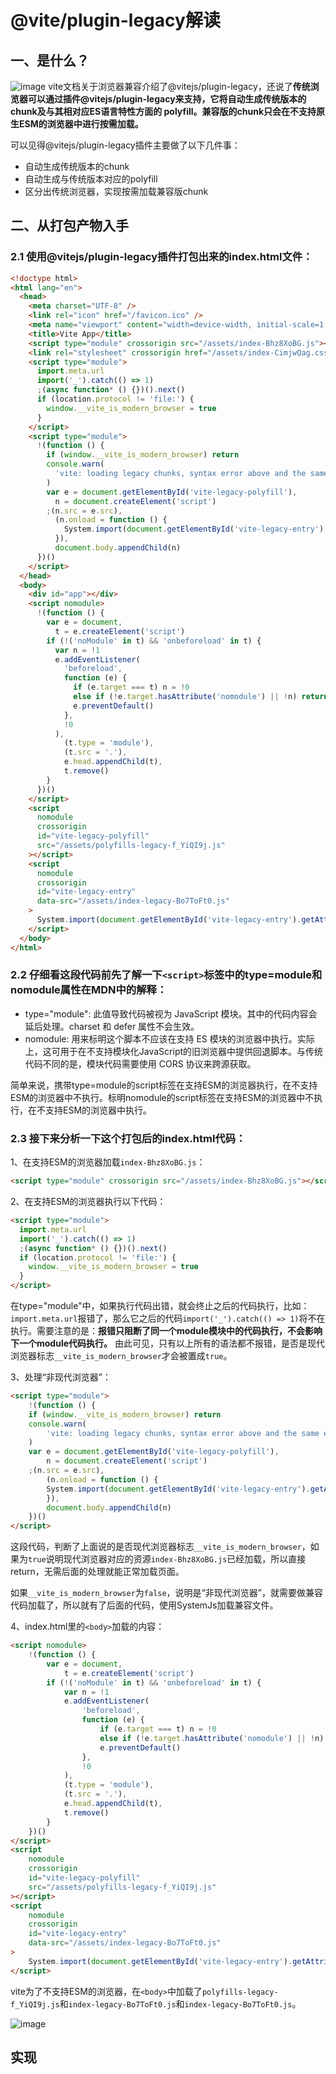 # @vite/plugin-legacy解读

## 一、是什么？
![image](./image.png)
vite文档关于浏览器兼容介绍了@vitejs/plugin-legacy，还说了**传统浏览器可以通过插件@vitejs/plugin-legacy来支持，它将自动生成传统版本的chunk及与其相对应ES语言特性方面的 polyfill。兼容版的chunk只会在不支持原生ESM的浏览器中进行按需加载。**

可以见得@vitejs/plugin-legacy插件主要做了以下几件事：

- 自动生成传统版本的chunk
- 自动生成与传统版本对应的polyfill
- 区分出传统浏览器，实现按需加载兼容版chunk

## 二、从打包产物入手

### 2.1 使用@vitejs/plugin-legacy插件打包出来的index.html文件：
```html
<!doctype html>
<html lang="en">
  <head>
    <meta charset="UTF-8" />
    <link rel="icon" href="/favicon.ico" />
    <meta name="viewport" content="width=device-width, initial-scale=1.0" />
    <title>Vite App</title>
    <script type="module" crossorigin src="/assets/index-Bhz8XoBG.js"></script>
    <link rel="stylesheet" crossorigin href="/assets/index-CimjwQag.css" />
    <script type="module">
      import.meta.url
      import('_').catch(() => 1)
      ;(async function* () {})().next()
      if (location.protocol != 'file:') {
        window.__vite_is_modern_browser = true
      }
    </script>
    <script type="module">
      !(function () {
        if (window.__vite_is_modern_browser) return
        console.warn(
          'vite: loading legacy chunks, syntax error above and the same error below should be ignored'
        )
        var e = document.getElementById('vite-legacy-polyfill'),
          n = document.createElement('script')
        ;(n.src = e.src),
          (n.onload = function () {
            System.import(document.getElementById('vite-legacy-entry').getAttribute('data-src'))
          }),
          document.body.appendChild(n)
      })()
    </script>
  </head>
  <body>
    <div id="app"></div>
    <script nomodule>
      !(function () {
        var e = document,
          t = e.createElement('script')
        if (!('noModule' in t) && 'onbeforeload' in t) {
          var n = !1
          e.addEventListener(
            'beforeload',
            function (e) {
              if (e.target === t) n = !0
              else if (!e.target.hasAttribute('nomodule') || !n) return
              e.preventDefault()
            },
            !0
          ),
            (t.type = 'module'),
            (t.src = '.'),
            e.head.appendChild(t),
            t.remove()
        }
      })()
    </script>
    <script
      nomodule
      crossorigin
      id="vite-legacy-polyfill"
      src="/assets/polyfills-legacy-f_YiQI9j.js"
    ></script>
    <script 
      nomodule 
      crossorigin 
      id="vite-legacy-entry" 
      data-src="/assets/index-legacy-Bo7ToFt0.js"
    >
      System.import(document.getElementById('vite-legacy-entry').getAttribute('data-src'))
    </script>
  </body>
</html>

```
### 2.2 仔细看这段代码前先了解一下`<script>`标签中的type=module和nomodule属性在MDN中的解释：
- type="module": 此值导致代码被视为 JavaScript 模块。其中的代码内容会延后处理。charset 和 defer 属性不会生效。
- nomodule: 用来标明这个脚本不应该在支持 ES 模块的浏览器中执行。实际上，这可用于在不支持模块化JavaScript的旧浏览器中提供回退脚本。与传统代码不同的是，模块代码需要使用 CORS 协议来跨源获取。

简单来说，携带type=module的script标签在支持ESM的浏览器执行，在不支持ESM的浏览器中不执行。标明nomodule的script标签在支持ESM的浏览器中不执行，在不支持ESM的浏览器中执行。

### 2.3 接下来分析一下这个打包后的index.html代码：

1、在支持ESM的浏览器加载`index-Bhz8XoBG.js`：
```html
<script type="module" crossorigin src="/assets/index-Bhz8XoBG.js"></script>
```

2、在支持ESM的浏览器执行以下代码：
```html
<script type="module">
  import.meta.url
  import('_').catch(() => 1)
  ;(async function* () {})().next()
  if (location.protocol != 'file:') {
    window.__vite_is_modern_browser = true
  }
</script>
```
在type="module"中，如果执行代码出错，就会终止之后的代码执行，比如：`import.meta.url`报错了，那么它之后的代码`import('_').catch(() => 1)`将不在执行。需要注意的是：**报错只阻断了同一个module模块中的代码执行，不会影响下一个module代码执行。** 由此可见，只有以上所有的语法都不报错，是否是现代浏览器标志`__vite_is_modern_browser`才会被置成`true`。

3、处理“非现代浏览器”：
```html
<script type="module">
    !(function () {
    if (window.__vite_is_modern_browser) return
    console.warn(
        'vite: loading legacy chunks, syntax error above and the same error below should be ignored'
    )
    var e = document.getElementById('vite-legacy-polyfill'),
        n = document.createElement('script')
    ;(n.src = e.src),
        (n.onload = function () {
        System.import(document.getElementById('vite-legacy-entry').getAttribute('data-src'))
        }),
        document.body.appendChild(n)
    })()
</script>
```
这段代码，判断了上面说的是否现代浏览器标志`__vite_is_modern_browser`，如果为`true`说明现代浏览器对应的资源`index-Bhz8XoBG.js`已经加载，所以直接return，无需后面的处理就能正常加载页面。

如果`__vite_is_modern_browser`为`false`，说明是“非现代浏览器”，就需要做兼容代码加载了，所以就有了后面的代码，使用SystemJs加载兼容文件。

4、index.html里的`<body>`加载的内容：
```html
<script nomodule>
    !(function () {
        var e = document,
            t = e.createElement('script')
        if (!('noModule' in t) && 'onbeforeload' in t) {
            var n = !1
            e.addEventListener(
                'beforeload',
                function (e) {
                    if (e.target === t) n = !0
                    else if (!e.target.hasAttribute('nomodule') || !n) return
                    e.preventDefault()
                },
                !0
            ),
            (t.type = 'module'),
            (t.src = '.'),
            e.head.appendChild(t),
            t.remove()
        }
    })()
</script>
<script
    nomodule
    crossorigin
    id="vite-legacy-polyfill"
    src="/assets/polyfills-legacy-f_YiQI9j.js"
></script>
<script 
    nomodule 
    crossorigin 
    id="vite-legacy-entry" 
    data-src="/assets/index-legacy-Bo7ToFt0.js"
>
    System.import(document.getElementById('vite-legacy-entry').getAttribute('data-src'))
</script>
```
vite为了不支持ESM的浏览器，在`<body>`中加载了`polyfills-legacy-f_YiQI9j.js`和`index-legacy-Bo7ToFt0.js`和`index-legacy-Bo7ToFt0.js`。

![image](./image1.webp)

## 实现